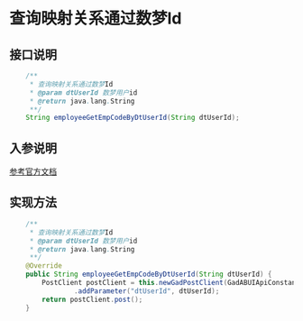 # 查询映射关系通过数梦Id

## 接口说明
```java
    /**
     * 查询映射关系通过数梦Id
     * @param dtUserId 数梦用户id
     * @return java.lang.String
     **/
    String employeeGetEmpCodeByDtUserId(String dtUserId);
```
## 入参说明
[参考官方文档](https://openplatform-portal.dg-work.cn/#/doc-jsapi?apiType=serverapi&docKey=2504)
## 实现方法
```java
    /**
     * 查询映射关系通过数梦Id
     * @param dtUserId 数梦用户id
     * @return java.lang.String
     **/
    @Override
    public String employeeGetEmpCodeByDtUserId(String dtUserId) {
        PostClient postClient = this.newGadPostClient(GadABUIApiConstants.ABUI_GET_EMP_CODE_BY_DT_USER_ID)
                .addParameter("dtUserId", dtUserId);
        return postClient.post();
    }
```